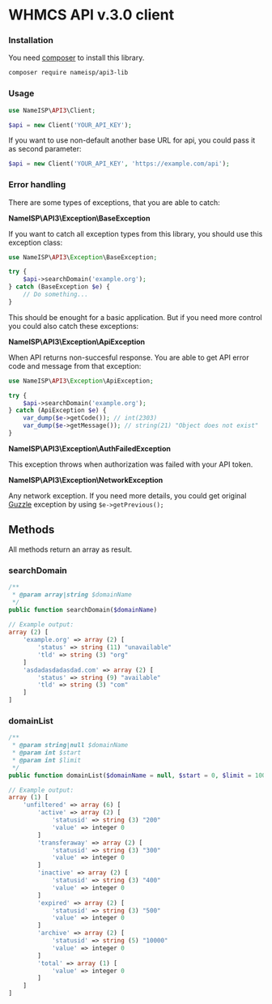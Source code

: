 # WHMCS API v.3.0 client

### Installation
You need [composer](https://getcomposer.org/) to install this library.
```bash
composer require nameisp/api3-lib
```

### Usage
```php
use NameISP\API3\Client;

$api = new Client('YOUR_API_KEY');
```

If you want to use non-default another base URL for api, you could pass it as second parameter:
```php
$api = new Client('YOUR_API_KEY', 'https://example.com/api');
```

### Error handling
There are some types of exceptions, that you are able to catch:

**NameISP\API3\Exception\BaseException**

If you want to catch all exception types from this library, you should use this exception class:
```php
use NameISP\API3\Exception\BaseException;

try {
    $api->searchDomain('example.org');
} catch (BaseException $e) {
    // Do something...
}
```

This should be enought for a basic application. But if you need more control you could also catch these exceptions:

**NameISP\API3\Exception\ApiException**

When API returns non-succesful response. You are able to get API error code and message from that exception:
```php
use NameISP\API3\Exception\ApiException;

try {
    $api->searchDomain('example.org');
} catch (ApiException $e) {
    var_dump($e->getCode()); // int(2303)
    var_dump($e->getMessage()); // string(21) "Object does not exist"
}
```

**NameISP\API3\Exception\AuthFailedException**

This exception throws when authorization was failed with your API token.

**NameISP\API3\Exception\NetworkException**

Any network exception. If you need more details, you could get original [Guzzle](http://docs.guzzlephp.org/en/latest/index.html) exception by using `$e->getPrevious();`


## Methods
All methods return an array as result.

### searchDomain
```php
/**
 * @param array|string $domainName
 */
public function searchDomain($domainName)
    
// Example output:
array (2) [
    'example.org' => array (2) [
        'status' => string (11) "unavailable"
        'tld' => string (3) "org"
    ]
    'asdadasdadasdad.com' => array (2) [
        'status' => string (9) "available"
        'tld' => string (3) "com"
    ]
]
```

### domainList
```php
/**
 * @param string|null $domainName
 * @param int $start
 * @param int $limit
 */
public function domainList($domainName = null, $start = 0, $limit = 100)

// Example output:
array (1) [
    'unfiltered' => array (6) [
        'active' => array (2) [
            'statusid' => string (3) "200"
            'value' => integer 0
        ]
        'transferaway' => array (2) [
            'statusid' => string (3) "300"
            'value' => integer 0
        ]
        'inactive' => array (2) [
            'statusid' => string (3) "400"
            'value' => integer 0
        ]
        'expired' => array (2) [
            'statusid' => string (3) "500"
            'value' => integer 0
        ]
        'archive' => array (2) [
            'statusid' => string (5) "10000"
            'value' => integer 0
        ]
        'total' => array (1) [
            'value' => integer 0
        ]
    ]
]
```
